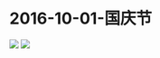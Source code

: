 ﻿# 2016-10-01-国庆节

![](https://bilicover2016.github.io/Android/2016-10-01-国庆节.png)
![](https://bilicover2016.github.io/PC/2016.10-01.jpg)